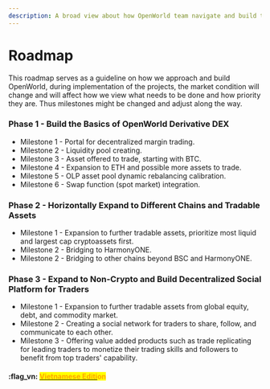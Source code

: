 ```yaml
---
description: A broad view about how OpenWorld team navigate and build the protocol
---
```


# Roadmap

This roadmap serves as a guideline on how we approach and build OpenWorld, during implementation of the projects, the market condition will change and will affect how we view what needs to be done and how priority they are.  Thus milestones might be changed and adjust along the way.

### Phase 1 - Build the Basics of OpenWorld Derivative DEX

* Milestone 1 - Portal for decentralized margin trading.
* Milestone 2 - Liquidity pool creating.
* Milestone 3 - Asset offered to trade, starting with BTC.
* Milestone 4 - Expansion to ETH and possible more assets to trade.
* Milestone 5 - OLP asset pool dynamic rebalancing calibration.
* Milestone 6 - Swap function (spot market) integration.

### Phase 2 - Horizontally Expand to Different Chains and Tradable Assets

* Milestone 1 - Expansion to further tradable assets, prioritize most liquid and largest cap cryptoassets first.
* Milestone 2 - Bridging to HarmonyONE.
* Milestone 2 - Bridging to other chains beyond BSC and HarmonyONE.

### Phase 3 - Expand to Non-Crypto and Build Decentralized Social Platform for Traders

* Milestone 1 - Expansion to further tradable assets from global equity, debt, and commodity market.
* Milestone 2 - Creating a social network for traders to share, follow, and communicate to each other.
* Milestone 3 - Offering value added products such as trade replicating for leading traders to monetize their trading skills and followers to benefit from top traders' capability.



#### :flag\_vn: [<mark style="color:orange;">Vietnamese Editi</mark>](https://app.gitbook.com/s/tgJISm30WW6z2kncLqvO/)<mark style="color:orange;">on</mark>

